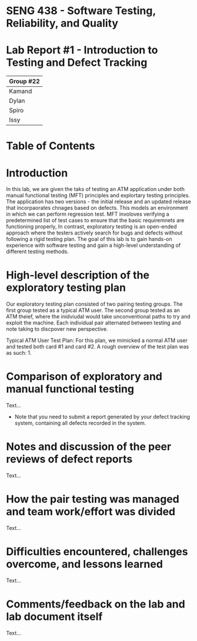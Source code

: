 # SENG 438 - Software Testing, Reliability, and Quality

# Lab Report #1 - Introduction to Testing and Defect Tracking

| Group #22 |
|-----------|
|Kamand|
|Dylan|
|Spiro|
|Issy|

# Table of Contents

# Introduction
In this lab, we are given the taks of testing an ATM application under both manual functional testing (MFT) principles and explortary testing principles. The application has two versions - the initial release and an updated release that incorpaorates chnages based on defects. This models an environment in which we can perform regression test. MFT involoves verifying a predetermined list of test cases to ensure that the basic requiremnets are functioning properly, In contrast, exploratory testing is an open-ended approach where the testers actively search for bugs and defects without following a rigid testing plan. The goal of this lab is to gain hands-on experience with software testing and gain a high-level understanding of different testing methods.

# High-level description of the exploratory testing plan

Our exploratory testing plan consisted of two pairing testing groups. The first group tested as a typical ATM user. The second group tested as an ATM theief, where the inidviudal would take unconventional paths to try and exploit the machine. Each individual pair alternated between testing and note taking to discpover new perspective. 

Typical ATM User Test Plan:
For this plan, we mimicked a normal ATM user and tested both card #1 and card #2. A rough overview of the test plan was as such:
1. 

# Comparison of exploratory and manual functional testing

Text…

-   Note that you need to submit a report generated by your defect tracking
    system, containing all defects recorded in the system.

# Notes and discussion of the peer reviews of defect reports

Text…

# How the pair testing was managed and team work/effort was divided 

Text…

# Difficulties encountered, challenges overcome, and lessons learned

Text…

# Comments/feedback on the lab and lab document itself

Text…
